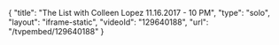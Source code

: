{
    "title": "The List with Colleen Lopez 11.16.2017 - 10 PM",
    "type": "solo",
    "layout": "iframe-static",
    "videoId": "129640188",
    "url": "\/tvpembed\/129640188"
}